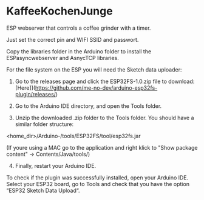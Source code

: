 # KaffeeKochenJunge
ESP webserver that controls a coffee grinder with a timer.

Just set the correct pin and WIFI SSID and passwort.

Copy the libraries folder in the Arduino folder to install the ESPasyncwebserver and AsnycTCP libraries.

For the file system on the ESP you will need the Sketch data uploader:

1) Go to the releases page and click the ESP32FS-1.0.zip file to download: [Here]](https://github.com/me-no-dev/arduino-esp32fs-plugin/releases/)

2) Go to the Arduino IDE directory, and open the Tools folder.

3) Unzip the downloaded .zip folder to the Tools folder. You should have a similar folder structure:

<home_dir>/Arduino-<version>/tools/ESP32FS/tool/esp32fs.jar

(If youre using a MAC go to the application and right klick to "Show package content" -> Contents/Java/tools/)

4) Finally, restart your Arduino IDE.

To check if the plugin was successfully installed, open your Arduino IDE. Select your ESP32 board, go to Tools and check that you have the option “ESP32 Sketch Data Upload“.
